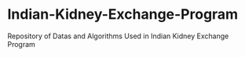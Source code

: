 # Indian-Kidney-Exchange-Program
Repository of Datas and Algorithms Used in Indian Kidney Exchange Program
